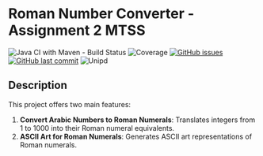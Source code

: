 # Roman Number Converter - Assignment 2 MTSS

![Java CI with Maven - Build Status](https://github.com/GiacomoNalotto/Ass2/actions/workflows/build.yml/badge.svg)
![Coverage](https://coveralls.io/repos/github/GiacomoNalotto/Ass2/badge.svg?branch=main)
 [![GitHub issues](https://img.shields.io/github/issues/Whyle/MTSS2)](https://github.com/Whyle/MTSS2/issues) [![GitHub last commit](https://img.shields.io/github/last-commit/Whyle/MTSS2)](https://github.com/Whyle/MTSS2/commits/main) ![Unipd](https://img.shields.io/badge/MTSS2-UNIPD-red)

## Description

This project offers two main features:

1. **Convert Arabic Numbers to Roman Numerals**: Translates integers from 1 to 1000 into their Roman numeral equivalents.
2. **ASCII Art for Roman Numerals**: Generates ASCII art representations of Roman numerals.